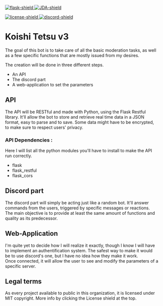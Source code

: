 [JDA-shield]: https://img.shields.io/badge/Discord%20API-JDA-blue.svg
[flask-shield]: https://img.shields.io/badge/Framework-Flask-purple.svg
[license-shield]: https://img.shields.io/badge/License-MIT-white.svg
[discord-shield]: https://discord.com/api/guilds/861918152669396992/widget.png

[JDA]: https://github.com/DV8FromTheWorld/JDA
[flask]: https://flask.palletsprojects.com/en/2.1.x/
[license]: https://github.com/Kamigami-no-Tanjou/Koishi-Tetsu-v3/blob/main/LICENSE
[discord]: https://discord.gg/g6XuGQTKZd

[ ![flask-shield][] ][flask]
[ ![JDA-shield][] ][JDA]

[ ![license-shield][] ][license]
[ ![discord-shield][] ][discord]

# Koishi Tetsu v3
The goal of this bot is to take care of all the basic moderation tasks, as well as a few specific functions that are mostly issued from my desires.

The creation will be done in three different steps.
- An API
- The discord part
- A web-application to set the parameters

## API
The API will be RESTful and made with Python, using the Flask Restful library. It'll allow the bot to store and retrieve real time data in a JSON format, easy to parse and to save. Some data might have to be encrypted, to make sure to respect users' privacy.

### API Dependencies :
Here I will list all the python modules you'll have to install to make the API run correctly.
- flask
- flask_restful
- flask_cors

## Discord part
The discord part will simply be acting just like a random bot. It'll answer commands from the users, triggered by specific messages or reactions. The main objective is to provide at least the same amount of functions and quality as its predecessor.

## Web-Application
I'm quite yet to decide how I will realize it exactly, though I know I will have to implement an authentification system. The safest way to make it would be to use discord's one, but I have no idea how they make it work. <br>
Once connected, it will allow the user to see and modify the parameters of a specific server.

## Legal terms
As every project available to public in this organization, it is licensed under MIT copyright. More info by clicking the License shield at the top.